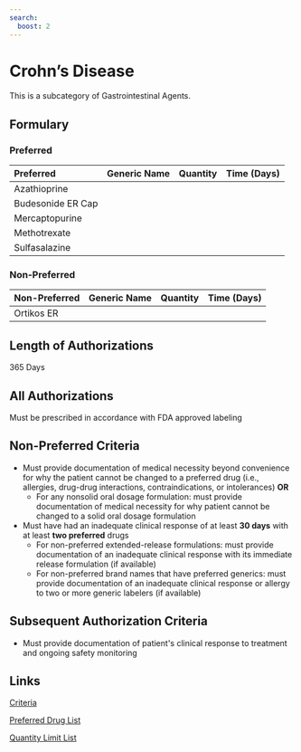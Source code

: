 ```yaml
---
search:
  boost: 2 
---
```


# Crohn’s Disease

This is a subcategory of Gastrointestinal Agents.

## Formulary

### Preferred

| Preferred         | Generic Name | Quantity | Time (Days) |
| :---------------- | :----------- | :------: | :---------: |
| Azathioprine      |              |          |             |
| Budesonide ER Cap |              |          |             |
| Mercaptopurine    |              |          |             |
| Methotrexate      |              |          |             |
| Sulfasalazine     |              |          |             |

### Non-Preferred

| Non-Preferred | Generic Name | Quantity | Time (Days) |
| :------------ | :----------- | :------: | :---------: |
| Ortikos ER    |              |          |             |

## Length of Authorizations

365 Days

## All Authorizations

Must be prescribed in accordance with FDA approved labeling

## Non-Preferred Criteria

- Must provide documentation of medical necessity beyond convenience for why the patient cannot be changed to a preferred drug (i.e., allergies, drug-drug interactions, contraindications, or intolerances) **OR**
    - For any nonsolid oral dosage formulation: must provide documentation of medical necessity for why patient cannot be changed to a solid oral dosage formulation
- Must have had an inadequate clinical response of at least **30 days** with at least **two preferred** drugs
    - For non-preferred extended-release formulations: must provide documentation of an inadequate clinical response with its immediate release formulation (if available)
    - For non-preferred brand names that have preferred generics: must provide documentation of an inadequate clinical response or allergy to two or more generic labelers (if available)

## Subsequent Authorization Criteria

- Must provide documentation of patient's clinical response to treatment and ongoing safety monitoring

## Links

[Criteria](https://pharmacy.medicaid.ohio.gov/sites/default/files/20230101_UPDL%20_Criteria_APPROVED.pdf#page=63)

[Preferred Drug List](https://pharmacy.medicaid.ohio.gov/sites/default/files/20230101_UPDL_APPROVED_12.13.22.pdf#page=23)

[Quantity Limit List](https://pharmacy.medicaid.ohio.gov/sites/default/files/20230101_Ohio_Medicaid_Quantity_Document_APPROVED.pdf)
